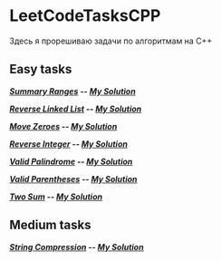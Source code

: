 # LeetCodeTasksCPP
Здесь я прорешиваю задачи по алгоритмам на C++

## Easy tasks
***[Summary Ranges](https://leetcode.com/problems/summary-ranges/) -- [My Solution](tasks/easy/summaryRanges.cpp)***

***[Reverse Linked List](https://leetcode.com/problems/reverse-linked-list/description/) -- [My Solution](tasks/easy/reverseLinkedList.cpp)***

***[Move Zeroes](https://leetcode.com/problems/move-zeroes/) -- [My Solution](tasks/easy/moveZeroes.cpp)***

***[Reverse Integer](https://leetcode.com/problems/reverse-integer/description/) -- [My Solution](tasks/easy/reverseInteger.cpp)***

***[Valid Palindrome](https://leetcode.com/problems/valid-palindrome/) -- [My Solution](tasks/easy/validPalindrome)***

***[Valid Parentheses](https://leetcode.com/problems/valid-parentheses/description/) -- [My Solution](tasks/easy/validParentheses.cpp)***

***[Two Sum](https://leetcode.com/problems/two-sum/) -- [My Solution](tasks/easy/twoSum.cpp)***

## Medium tasks

***[String Compression](https://leetcode.com/problems/string-compression/) -- [My Solution](tasks/medium/stringCompression.cpp)***
